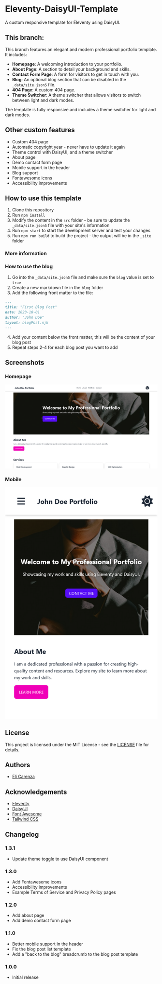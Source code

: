 # Eleventy-DaisyUI-Template

A custom responsive template for Eleventy using DaisyUI.

## This branch:

This branch features an elegant and modern professional portfolio template. It includes:

- **Homepage**: A welcoming introduction to your portfolio.
- **About Page**: A section to detail your background and skills.
- **Contact Form Page**: A form for visitors to get in touch with you.
- **Blog**: An optional blog section that can be disabled in the `_data/site.json5` file.
- **404 Page**: A custom 404 page.
- **Theme Switcher**: A theme switcher that allows visitors to switch between light and dark modes.

The template is fully responsive and includes a theme switcher for light and dark modes.

## Other custom features

- Custom 404 page
- Automatic copyright year - never have to update it again
- Theme control with DaisyUI, and a theme switcher
- About page
- Demo contact form page
- Mobile support in the header
- Blog support
- Fontawesome icons
- Accessibility improvements

## How to use this template

1. Clone this repository
2. Run `npm install`
3. Modify the content in the `src` folder - be sure to update the `_data/site.json5` file with your site's information
4. Run `npm start` to start the development server and test your changes
5. Run `npm run build` to build the project - the output will be in the `_site` folder

### More information

### How to use the blog

1. Go into the `_data/site.json5` file and make sure the `blog` value is set to `true`
2. Create a new markdown file in the `blog` folder
3. Add the following front matter to the file:

```markdown
---
title: "First Blog Post"
date: 2023-10-01
author: "John Doe"
layout: blogPost.njk
---
```

4. Add your content below the front matter, this will be the content of your blog post
5. Repeat steps 2-4 for each blog post you want to add

## Screenshots

### Homepage

![Homepage](screenshots/home.png)

### Mobile

![Mobile](screenshots/mobile.png)

## License

This project is licensed under the MIT License - see the [LICENSE](LICENSE.md) file for details.

## Authors

- [Eli Carenza](https://github.com/elicarenza)

## Acknowledgements

- [Eleventy](https://www.11ty.dev/)
- [DaisyUI](https://daisyui.com/)
- [Font Awesome](https://fontawesome.com/)
- [Tailwind CSS](https://tailwindcss.com/)

## Changelog

### 1.3.1

- Update theme toggle to use DaisyUI component

### 1.3.0

- Add Fontawesome icons
- Accessibility improvements
- Example Terms of Service and Privacy Policy pages

### 1.2.0

- Add about page
- Add demo contact form page

### 1.1.0

- Better mobile support in the header
- Fix the blog post list template
- Add a "back to the blog" breadcrumb to the blog post template

### 1.0.0

- Initial release
